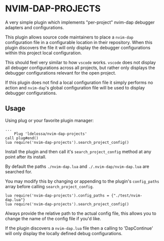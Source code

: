 # NVIM-DAP-PROJECTS

A very simple plugin which implements "per-project" nvim-dap debugger adapters
and configurations. 

This plugin allows source code maintainers to place a `nvim-dap` configuration
file in a configurable location in their repository. When this plugin discovers
the file it will only display the debugger configurations within this project 
local configuration. 

This should feel very similar to how `vscode` works. `vscode` does not display
all debuger configurations across all projects, but rather only displays the 
debugger configurations relevant for the open project. 

If this plugin does not find a local configuration file it simply performs no
action and `nvim-dap`'s global configuration file will be used to display debugger
configurations.

## Usage

Using plug or your favorite plugin manager:
```
...
    Plug 'ldelossa/nvim-dap-projects'
call plug#end()
lua require('nvim-dap-projects').search_project_config()
```

Install the plugin and then call it's `search_project_config` method at any point
after its install. 

By default the paths `./nvim-dap.lua` and `./.nvim-dap/nvim-dap.lua` are searched
for.

You may modify this by changing or appending to the plugin's `config_paths` array
before calling `search_project_config`.

```
lua require('nvim-dap-projects').config_paths = {"./test/nvim-dap.lua"}
lua require('nvim-dap-projects').search_project_config()
```
Always provide the relative path to the actual config file, this allows you to
change the name of the config file if you'd like.

If the plugin discovers a `nvim-dap.lua` file then a calling to 'DapContinue' 
will only display the locally defined debug configurations.
